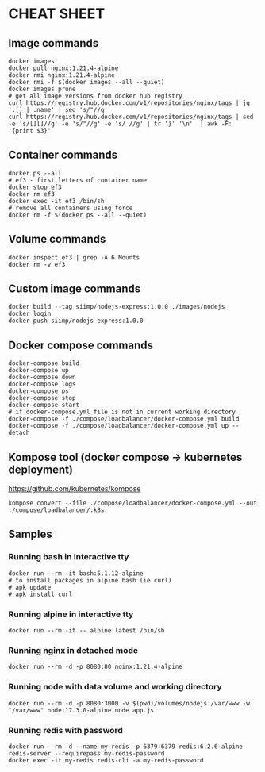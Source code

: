 # CHEAT SHEET

## Image commands
```
docker images
docker pull nginx:1.21.4-alpine
docker rmi nginx:1.21.4-alpine
docker rmi -f $(docker images --all --quiet)
docker images prune
# get all image versions from docker hub registry
curl https://registry.hub.docker.com/v1/repositories/nginx/tags | jq '.[] | .name' | sed 's/"//g'
curl https://registry.hub.docker.com/v1/repositories/nginx/tags | sed -e 's/[][]//g' -e 's/"//g' -e 's/ //g' | tr '}' '\n'  | awk -F: '{print $3}'
```

## Container commands
```
docker ps --all
# ef3 - first letters of container name
docker stop ef3
docker rm ef3
docker exec -it ef3 /bin/sh
# remove all containers using force
docker rm -f $(docker ps --all --quiet)
```

## Volume commands
```
docker inspect ef3 | grep -A 6 Mounts
docker rm -v ef3
```

## Custom image commands
```
docker build --tag siimp/nodejs-express:1.0.0 ./images/nodejs
docker login
docker push siimp/nodejs-express:1.0.0
```

## Docker compose commands
```
docker-compose build
docker-compose up
docker-compose down
docker-compose logs
docker-compose ps
docker-compose stop
docker-compose start
# if docker-compose.yml file is not in current working directory
docker-compose -f ./compose/loadbalancer/docker-compose.yml build
docker-compose -f ./compose/loadbalancer/docker-compose.yml up --detach
```

## Kompose tool (docker compose -> kubernetes deployment)
https://github.com/kubernetes/kompose
```
kompose convert --file ./compose/loadbalancer/docker-compose.yml --out ./compose/loadbalancer/.k8s
```

## Samples

### Running bash in interactive tty
```
docker run --rm -it bash:5.1.12-alpine
# to install packages in alpine bash (ie curl)
# apk update
# apk install curl
```

### Running alpine in interactive tty
```
docker run --rm -it -- alpine:latest /bin/sh
```

### Running nginx in detached mode
```
docker run --rm -d -p 8080:80 nginx:1.21.4-alpine
```

### Running node with data volume and working directory
```
docker run --rm -d -p 8080:3000 -v $(pwd)/volumes/nodejs:/var/www -w "/var/www" node:17.3.0-alpine node app.js
```

### Running redis with password
```
docker run --rm -d --name my-redis -p 6379:6379 redis:6.2.6-alpine redis-server --requirepass my-redis-password
docker exec -it my-redis redis-cli -a my-redis-password
```





